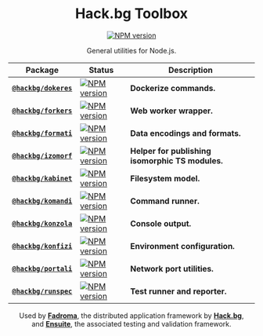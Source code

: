 <div align="center">

# Hack.bg Toolbox

[![NPM version](https://img.shields.io/npm/v/@hackbg/toolbox?color=9013fe&label=@hackbg/toolbox&style=for-the-badge)](https://www.npmjs.com/package/@hackbg/toolbox)

General utilities for Node.js.

|Package|Status|Description|
|---|---|---|
|[**`@hackbg/dokeres`**](./dokeres/README.md)|[![NPM version](https://img.shields.io/npm/v/@hackbg/dokeres?color=9013fe&label=&style=for-the-badge)](https://www.npmjs.com/package/@hackbg/dokeres)|**Dockerize commands.**        |
|[**`@hackbg/forkers`**](./forkers/README.md)|[![NPM version](https://img.shields.io/npm/v/@hackbg/forkers?color=9013fe&label=&style=for-the-badge)](https://www.npmjs.com/package/@hackbg/forkers)|**Web worker wrapper.**        |
|[**`@hackbg/formati`**](./formati/README.md)|[![NPM version](https://img.shields.io/npm/v/@hackbg/formati?color=9013fe&label=&style=for-the-badge)](https://www.npmjs.com/package/@hackbg/formati)|**Data encodings and formats.**|
|[**`@hackbg/izomorf`**](./izomorf/README.md)|[![NPM version](https://img.shields.io/npm/v/@hackbg/izomorf?color=9013fe&label=&style=for-the-badge)](https://www.npmjs.com/package/@hackbg/izomorf)|**Helper for publishing isomorphic TS modules.**|
|[**`@hackbg/kabinet`**](./kabinet/README.md)|[![NPM version](https://img.shields.io/npm/v/@hackbg/kabinet?color=9013fe&label=&style=for-the-badge)](https://www.npmjs.com/package/@hackbg/kabinet)|**Filesystem model.**          |
|[**`@hackbg/komandi`**](./komandi/README.md)|[![NPM version](https://img.shields.io/npm/v/@hackbg/komandi?color=9013fe&label=&style=for-the-badge)](https://www.npmjs.com/package/@hackbg/komandi)|**Command runner.**            |
|[**`@hackbg/konzola`**](./konzola/README.md)|[![NPM version](https://img.shields.io/npm/v/@hackbg/konzola?color=9013fe&label=&style=for-the-badge)](https://www.npmjs.com/package/@hackbg/konzola)|**Console output.**            |
|[**`@hackbg/konfizi`**](./konfizi/README.md)|[![NPM version](https://img.shields.io/npm/v/@hackbg/konfizi?color=9013fe&label=&style=for-the-badge)](https://www.npmjs.com/package/@hackbg/konfizi)|**Environment configuration.** |
|[**`@hackbg/portali`**](./portali/README.md)|[![NPM version](https://img.shields.io/npm/v/@hackbg/portali?color=9013fe&label=&style=for-the-badge)](https://www.npmjs.com/package/@hackbg/portali)|**Network port utilities.**    |
|[**`@hackbg/runspec`**](./runspec/README.md)|[![NPM version](https://img.shields.io/npm/v/@hackbg/runspec?color=9013fe&label=&style=for-the-badge)](https://www.npmjs.com/package/@hackbg/runspec)|**Test runner and reporter.**  |

Used by [**Fadroma**](https://github.com/hackbg/fadroma), the distributed application framework by [**Hack.bg**](https://hack.bg),<br>
and [**Ensuite**](https://github.com/hackbg/ensuite), the associated testing and validation framework.

</div>
